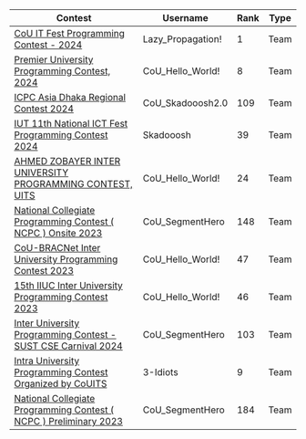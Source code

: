 
| Contest    | Username | Rank | Type |
|----------|-----|--------|--------|
| [CoU IT Fest Programming Contest - 2024](https://toph.co/contests/training/qjqle8v/standings)     | Lazy_Propagation!  | 1   | Team |
| [Premier University Programming Contest, 2024](https://ibb.co/8PK92jP)     | CoU_Hello_World!  | 8   | Team |
| [ICPC Asia Dhaka Regional Contest 2024](https://bapsoj.org/contests/icpc-asia-dhaka-regional-contest-2024-onsite-round/standings)     | CoU_Skadooosh2.0  | 109   | Team |
| [IUT 11th National ICT Fest Programming Contest 2024](https://toph.co/c/iut-11th-national-ict-fest-2024/standings)    | Skadooosh  | 39  | Team |
| [AHMED ZOBAYER INTER UNIVERSITY PROGRAMMING CONTEST, UITS](https://ibb.co/7NJRsj7)    | CoU_Hello_World!  | 24  | Team |
| [National Collegiate Programming Contest ( NCPC ) Onsite 2023](https://bapsoj.org/contests/ncpc-onsite-2023-hosted-by-ju/standings)    | CoU_SegmentHero  | 148  | Team |
| [CoU-BRACNet Inter University Programming Contest 2023](https://toph.co/c/cou-bracnet-inter-university-2023/standings)    | CoU_Hello_World!  | 47  | Team |
| [15th IIUC Inter University Programming Contest 2023](https://toph.co/c/15th-iiuc-inter-university-2023/standings)    | CoU_Hello_World!  | 46  | Team |
| [Inter University Programming Contest - SUST CSE Carnival 2024](https://toph.co/c/inter-university-sust-cse-carnival-2024/standings)    | CoU_SegmentHero  | 103  | Team |
| [Intra University Programming Contest Organized by CoUITS](https://toph.co/contests/training/4xbazap/standings?fbclid=IwZXh0bgNhZW0CMTAAAR3Hw4xmS_eF0EyLnV813aIW6JLcDTlTA8NpHh6Hg-DiKnlY5ci4A4a0HCM_aem_AcJjZtteI1JOkha8OXB1HkE4J10zWU2Dudc6KQgVqp9oMGNWTgsHvR0cr8BMKrd3zaSLKrsDwhrIgUyJm9ezVPV8)    | 3-Idiots  | 9  | Team | 
| [National Collegiate Programming Contest ( NCPC ) Preliminary 2023](https://bapsoj.org/contests/ncpc-preliminary-ju-2023)    | CoU_SegmentHero  | 184  | Team | 
